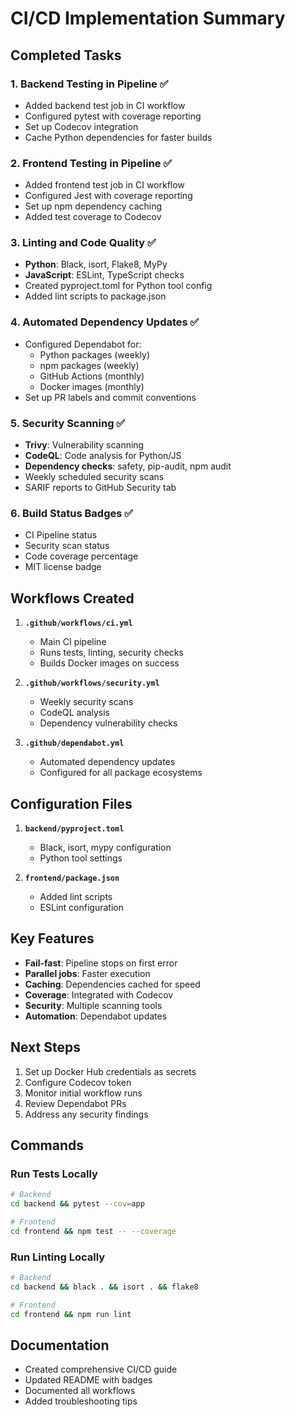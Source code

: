 # CI/CD Implementation Summary

## Completed Tasks

### 1. Backend Testing in Pipeline ✅
- Added backend test job in CI workflow
- Configured pytest with coverage reporting
- Set up Codecov integration
- Cache Python dependencies for faster builds

### 2. Frontend Testing in Pipeline ✅
- Added frontend test job in CI workflow
- Configured Jest with coverage reporting
- Set up npm dependency caching
- Added test coverage to Codecov

### 3. Linting and Code Quality ✅
- **Python**: Black, isort, Flake8, MyPy
- **JavaScript**: ESLint, TypeScript checks
- Created pyproject.toml for Python tool config
- Added lint scripts to package.json

### 4. Automated Dependency Updates ✅
- Configured Dependabot for:
  - Python packages (weekly)
  - npm packages (weekly)
  - GitHub Actions (monthly)
  - Docker images (monthly)
- Set up PR labels and commit conventions

### 5. Security Scanning ✅
- **Trivy**: Vulnerability scanning
- **CodeQL**: Code analysis for Python/JS
- **Dependency checks**: safety, pip-audit, npm audit
- Weekly scheduled security scans
- SARIF reports to GitHub Security tab

### 6. Build Status Badges ✅
- CI Pipeline status
- Security scan status
- Code coverage percentage
- MIT license badge

## Workflows Created

1. **`.github/workflows/ci.yml`**
   - Main CI pipeline
   - Runs tests, linting, security checks
   - Builds Docker images on success

2. **`.github/workflows/security.yml`**
   - Weekly security scans
   - CodeQL analysis
   - Dependency vulnerability checks

3. **`.github/dependabot.yml`**
   - Automated dependency updates
   - Configured for all package ecosystems

## Configuration Files

1. **`backend/pyproject.toml`**
   - Black, isort, mypy configuration
   - Python tool settings

2. **`frontend/package.json`**
   - Added lint scripts
   - ESLint configuration

## Key Features

- **Fail-fast**: Pipeline stops on first error
- **Parallel jobs**: Faster execution
- **Caching**: Dependencies cached for speed
- **Coverage**: Integrated with Codecov
- **Security**: Multiple scanning tools
- **Automation**: Dependabot updates

## Next Steps

1. Set up Docker Hub credentials as secrets
2. Configure Codecov token
3. Monitor initial workflow runs
4. Review Dependabot PRs
5. Address any security findings

## Commands

### Run Tests Locally
```bash
# Backend
cd backend && pytest --cov=app

# Frontend  
cd frontend && npm test -- --coverage
```

### Run Linting Locally
```bash
# Backend
cd backend && black . && isort . && flake8

# Frontend
cd frontend && npm run lint
```

## Documentation

- Created comprehensive CI/CD guide
- Updated README with badges
- Documented all workflows
- Added troubleshooting tips